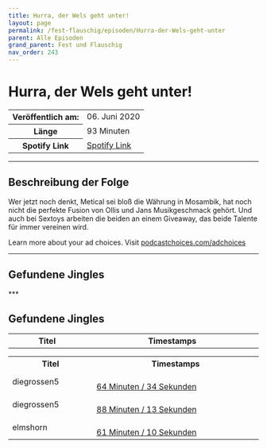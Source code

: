 ```yaml
---
title: Hurra, der Wels geht unter!
layout: page
permalink: /fest-flauschig/episoden/Hurra-der-Wels-geht-unter
parent: Alle Episoden
grand_parent: Fest und Flauschig
nav_order: 243
---
```


# Hurra, der Wels geht unter!
<table class="resp-table dcf-table dcf-table-responsive dcf-table-bordered dcf-table-striped dcf-w-100%">
                    <tbody>
                        <tr>
                            <th scope="row">Veröffentlich am:</th>
                            <td data-label="Veröffentlich am:">06. Juni 2020</td>
                        </tr>
                        <tr>
                            <th scope="row">Länge </th>
                            <td data-label="Länge ">93 Minuten</td>
                        </tr><tr>
                                <th scope="row">Spotify Link</th>
                                <td data-label="Spotify Link"><a href="https://open.spotify.com/episode/0pCJkPhZbhNVQ58TjHoJAy">Spotify Link</a></td>
                            </tr></tbody>
                </table>

***

## Beschreibung der Folge

<div>
<p>Wer jetzt noch denkt, Metical sei bloß die Währung in Mosambik, hat noch nicht die perfekte Fusion von Ollis und Jans Musikgeschmack gehört. Und auch bei Sextoys arbeiten die beiden an einem Giveaway, das beide Talente für immer vereinen wird.</p><p> </p><p>Learn more about your ad choices. Visit <a href="https://podcastchoices.com/adchoices">podcastchoices.com/adchoices</a></p>  
</div>

***

## Gefundene Jingles

<table style="display: table;">
                                    <tr>
                                        <th class="tableColumnTitle">Titel</th>
                                        <th class="tableColumnTimestamps">Timestamps</th>
                                    </tr>
                                    ***

## Gefundene Jingles

<table style="display: table;">
                                    <tr>
                                        <th class="tableColumnTitle">Titel</th>
                                        <th class="tableColumnTimestamps">Timestamps</th>
                                    </tr>
                                    <tr>
                                <td markdown="span"  class="tableColumnTitle">diegrossen5</td>
                                <td markdown="span" class="tableColumnTimestamps">
                                <br>
                                <a href="https://open.spotify.com/episode/0pCJkPhZbhNVQ58TjHoJAy?t=3874">
                                64 Minuten / 34 Sekunden</a>
                                </td></tr><tr>
                                <td markdown="span"  class="tableColumnTitle">diegrossen5</td>
                                <td markdown="span" class="tableColumnTimestamps">
                                <br>
                                <a href="https://open.spotify.com/episode/0pCJkPhZbhNVQ58TjHoJAy?t=5293">
                                88 Minuten / 13 Sekunden</a>
                                </td></tr><tr>
                                <td markdown="span"  class="tableColumnTitle">elmshorn</td>
                                <td markdown="span" class="tableColumnTimestamps">
                                <br>
                                <a href="https://open.spotify.com/episode/0pCJkPhZbhNVQ58TjHoJAy?t=3670">
                                61 Minuten / 10 Sekunden</a>
                                </td></tr></table>